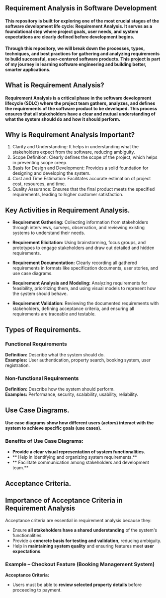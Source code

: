 ## Requirement Analysis in Software Development

#### This repository is built for **exploring** one of the most crucial stages of the software development life cycle: Requirement Analysis. It serves as a foundational step where project goals, user needs, and system expectations are clearly defined before development begins.

#### Through this repository, we will break down the processes, types, techniques, and best practices for gathering and analyzing requirements to build successful, user-centered software products. This project is part of my journey in learning software engineering and building better, smarter applications.

## What is Requirement Analysis?

#### Requirement Analysis is a critical phase in the software development lifecycle (SDLC) where the project team gathers, analyzes, and defines the requirements of the software product to be developed. This process ensures that all stakeholders have a clear and mutual understanding of what the system should do and how it should perform.

## Why is Requirement Analysis Important?

1. Clarity and Understanding: It helps in understanding what the stakeholders expect from the software, reducing ambiguity.
2. Scope Definition: Clearly defines the scope of the project, which helps in preventing scope creep.
3. Basis for Design and Development: Provides a solid foundation for designing and developing the system.
4. Cost and Time Estimation: Facilitates accurate estimation of project cost, resources, and time.
5. Quality Assurance: Ensures that the final product meets the specified requirements, leading to higher customer satisfaction.

## Key Activities in Requirement Analysis.

* **Requirement Gathering:**
  Collecting information from stakeholders through interviews, surveys, observation, and reviewing existing systems to understand their needs.

* **Requirement Elicitation:**
  Using brainstorming, focus groups, and prototypes to engage stakeholders and draw out detailed and hidden requirements.

* **Requirement Documentation:**
  Clearly recording all gathered requirements in formats like specification documents, user stories, and use case diagrams.

* **Requirement Analysis and Modeling:**
  Analyzing requirements for feasibility, prioritizing them, and using visual models to represent how the system should behave.

* **Requirement Validation:**
  Reviewing the documented requirements with stakeholders, defining acceptance criteria, and ensuring all requirements are traceable and testable.

## Types of Requirements.

### Functional Requirements 
**Definition:** Describe what the system should do.  
**Examples:** User authentication, property search, booking system, user registration.

### Non-functional Requirements 
**Definition:** Describe how the system should perform.  
**Examples:** Performance, security, scalability, usability, reliability.

## Use Case Diagrams.

#### Use case diagrams show how different users (actors) interact with the system to achieve specific goals (use cases).

### Benefits of Use Case Diagrams:

* **Provide a clear visual representation of system functionalities.**
* ** Help in identifying and organizing system requirements.**
* ** Facilitate communication among stakeholders and development team.**

## Acceptance Criteria.

## Importance of Acceptance Criteria in Requirement Analysis

Acceptance criteria are essential in requirement analysis because they:

- Ensure **all stakeholders have a shared understanding** of the system's functionalities.
- Provide a **concrete basis for testing and validation**, reducing ambiguity.
- Help in **maintaining system quality** and ensuring features meet **user expectations**.

### Example – Checkout Feature (Booking Management System)

**Acceptance Criteria:**

- Users must be able to **review selected property details** before proceeding to payment.
